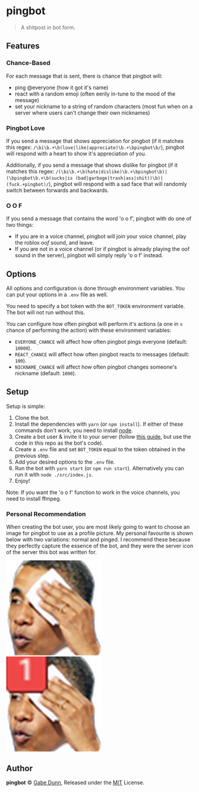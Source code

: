 # pingbot
> A shitpost in bot form.

## Features

### Chance-Based
For each message that is sent, there is chance that pingbot will:
 - ping @everyone (how it got it's name)
 - react with a random emoji (often eerily in-tune to the mood of the message)
 - set your nickname to a string of random characters (most fun when on a server where users can't change their own
 nicknames)

### Pingbot Love
If you send a message that shows appreciation for pingbot (if it matches this regex:
`/\bi\b.+\b(love|like|appreciate)\b.+\bpingbot\b/`), pingbot will respond with a heart to show it's appreciation of you.

Additionally, if you send a message that shows dislike for pingbot (if it matches this regex:
`/(\bi\b.+\b(hate|dislike)\b.+\bpingbot\b)|(\bpingbot\b.+\b(sucks|is (bad|garbage|trash|ass|shit))\b)|(fuck.+pingbot)/`),
pingbot will respond with a sad face that will randomly switch between forwards and backwards.

### O O F
If you send a message that contains the word 'o o f', pingbot with do one of two things:
 - If you are in a voice channel, pingbot will join your voice channel, play the roblox *oof* sound, and leave.
 - If you are not in a voice channel (or if pingbot is already playing the oof sound in the server), pingbot will simply
 reply 'o o f' instead.

## Options
All options and configuration is done through environment variables. You can put your options in a `.env` file as well.

You need to specify a bot token with the `BOT_TOKEN` environment variable. The bot will not run without this.

You can configure how often pingbot will perform it's actions (a one in `x` chance of performing the action) with these
environment variables:
 - `EVERYONE_CHANCE` will affect how often pingbot pings everyone (default: `10000`).
 - `REACT_CHANCE` will affect how often pingbot reacts to messages (default: `100`).
 - `NICKNAME_CHANCE` will affect how often pingbot changes someone's nickname (default: `1000`).

## Setup
Setup is simple:
 1. Clone the bot.
 2. Install the dependencies with `yarn` (or `npm install`). If either of these commands don't work, you need to install
 [node][2].
 3. Create a bot user & invite it to your server (follow [this guide][1], but use the code in this repo as the bot's
 code).
 4. Create a `.env` file and set `BOT_TOKEN` equal to the token obtained in the previous step.
 5. Add your desired options to the `.env` file.
 6. Run the bot with `yarn start` (or `npm run start`). Alternatively you can run it with `node ./src/index.js`.
 7. Enjoy!

[1]: https://www.howtogeek.com/364225/how-to-make-your-own-discord-bot/
[2]: https://nodejs.org

Note: If you want the 'o o f' function to work in the voice channels, you need to install ffmpeg.

### Personal Recommendation
When creating the bot user, you are most likely going to want to choose an image for pingbot to use as a profile
picture. My personal favourite is shown below with two variations: normal and pinged. I recommend these because they
perfectly capture the essence of the bot, and they were the server icon of the server this bot was written for.

![pingbot][normal]
![pingbot pinged][pinged]

[normal]: resources/pingbot.png
[pinged]: resources/pingbot_pinged.png

## Author
**pingbot** © [Gabe Dunn](https://github.com/redxtech), Released under the [MIT](./license.md) License.
